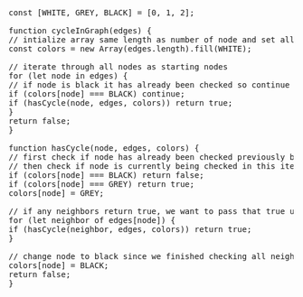 <pre>const [WHITE, GREY, BLACK] = [0, 1, 2];

function cycleInGraph(edges) {
// intialize array same length as number of node and set all to white
const colors = new Array(edges.length).fill(WHITE);

// iterate through all nodes as starting nodes
for (let node in edges) {
// if node is black it has already been checked so continue
if (colors[node] === BLACK) continue;
if (hasCycle(node, edges, colors)) return true;
}
return false;
}

function hasCycle(node, edges, colors) {
// first check if node has already been checked previously by different iteration
// then check if node is currently being checked in this iteration, which indicates cycle
if (colors[node] === BLACK) return false;
if (colors[node] === GREY) return true;
colors[node] = GREY;

// if any neighbors return true, we want to pass that true up and return it
for (let neighbor of edges[node]) {
if (hasCycle(neighbor, edges, colors)) return true;
}

// change node to black since we finished checking all neighbors and no cycle was found
colors[node] = BLACK;
return false;
}</pre>